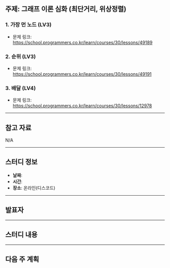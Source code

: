 ## 주제: 그래프 이론 심화 (최단거리, 위상정렬)

### 1. 가장 먼 노드 (LV3)

- 문제 링크: https://school.programmers.co.kr/learn/courses/30/lessons/49189

### 2. 순위 (LV3)

- 문제 링크: https://school.programmers.co.kr/learn/courses/30/lessons/49191


### 3. 배달 (LV4)

- 문제 링크: https://school.programmers.co.kr/learn/courses/30/lessons/12978

---

## 참고 자료

N/A

---

## 스터디 정보

- **날짜**:
- **시간**:
- **장소**: 온라인(디스코드)

---

## 발표자

---

## 스터디 내용

---

## 다음 주 계획
